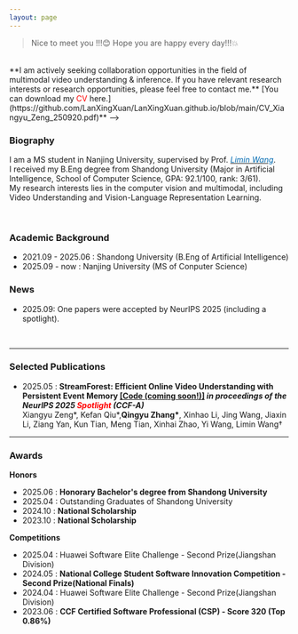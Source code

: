 ```yaml
---
layout: page
---
```


> Nice to meet you !!!😊 Hope you are happy every day!!!💥
<!-->
<br> 
**I am actively seeking collaboration opportunities in the field of multimodal video understanding & inference. If you have relevant research interests or research opportunities, please feel free to contact me.**
[You can download my <span style="color:red">CV</span> here.](https://github.com/LanXingXuan/LanXingXuan.github.io/blob/main/CV_Xiangyu_Zeng_250920.pdf)**
-->
### Biography

I am a MS student in Nanjing University, supervised by Prof. [*<font color="#006ab1">Limin Wang</font>*](https://wanglimin.github.io/). 
<br>
I received my B.Eng degree from Shandong University (Major in Artificial Intelligence, School of Computer Science, GPA: 92.1/100, rank: 3/61). 
<br>
My research interests lies in the computer vision and multimodal, including Video Understanding and Vision-Language Representation Learning.

<br>

### Academic Background

- 2021.09 - 2025.06 : Shandong University (B.Eng of Artificial Intelligence)
- 2025.09 - now : Nanjing University (MS of Conputer Science)

### News

- 2025.09: One papers were accepted by NeurIPS 2025 (including a spotlight).

<br>

---

### Selected Publications

- 2025.05 : **StreamForest: Efficient Online Video Understanding with Persistent Event Memory [[Code (coming soon!)]]() *in proceedings of the NeurIPS 2025 <span style="color:red">Spotlight</span> (CCF-A)*** <br>
Xiangyu Zeng\*, Kefan Qiu\*,**Qingyu Zhang\***, Xinhao Li, Jing Wang, Jiaxin Li, Ziang Yan, Kun Tian, Meng Tian, Xinhai Zhao, Yi Wang, Limin Wang†

<!--
<br>

### Academic Service

 **Journal Reviewer**
- IEEE Transactions on Geoscience and Remote Sensing

 **Conference Reviewer**
- NIPS 2025

<br>
-->
---

### Awards 

 **Honors**
- 2025.06 : **Honorary Bachelor's degree from Shandong University**
- 2025.04 : Outstanding Graduates of Shandong University
- 2024.10 : **National Scholarship**
- 2023.10 : **National Scholarship**

**Competitions**
- 2025.04 : Huawei Software Elite Challenge - Second Prize(Jiangshan Division)
- 2024.05 : **National College Student Software Innovation Competition - Second Prize(National Finals)**
- 2024.04 : Huawei Software Elite Challenge - Second Prize(Jiangshan Division)
- 2023.06 : **CCF Certified Software Professional (CSP) - Score 320 (Top 0.86%)**
